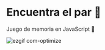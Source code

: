 # Encuentra el par 🔎
Juego de memoria en JavaScript 🧠

![ezgif com-optimize](https://github.com/platzi/curso-frontend-developer-practico/assets/108082130/efb01406-56c7-48d4-87ad-c3794dac4964)
